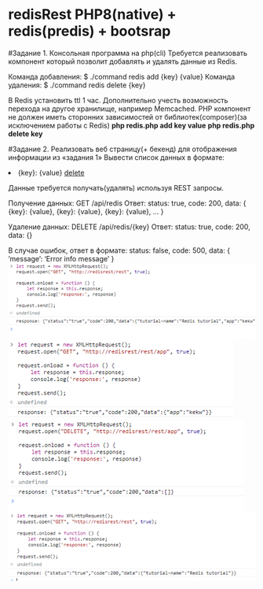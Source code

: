 # redisRest PHP8(native) + redis(predis) + bootsrap
#Задание 1. 
Консольная программа на php(cli)
Требуется реализовать компонент который позволит добавлять и удалять данные из Redis.

Команда добавления: $ ./command redis add {key} {value}
Команда удаления: $ ./command redis delete {key}

В Redis установить ttl 1 час. Дополнительно учесть возможность перехода на другое хранилище, например Memcached.
PHP компонент не должен иметь сторонних зависимостей от библиотек(composer)(за исключением работы с Redis)
**php redis.php add key value**
**php redis.php delete key**

#Задание 2. 
Реализовать веб страницу(+ бекенд) для отображения информации из «задания 1»
Вывести список данных в формате:
<li>{key}: {value} <a href=‘#’ class=‘remove’>delete</a></li>

Данные требуется получать(удалять) используя REST запросы.

Получение данных: GET /api/redis
Ответ:
status: true,
code: 200,
data: {
 {key}: {value},
 {key}: {value},
 {key}: {value},
 …
}

Удаление данных: DELETE /api/redis/{key}
Ответ:
status: true,
code: 200,
data: {}

В случае ошибок, ответ в формате: 
status: false,
code: 500,
data: {
 ’message’: ‘Error info message’
}
![REST запрос GET](img/Screenshot_2.png)
![REST запрос GET{id}](img/Screenshot_3.png)
![REST запрос DELTE{id{](img/Screenshot_4.png)
![REST запрос GET после GELTE](img/Screenshot_5.png)
